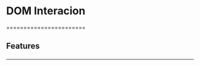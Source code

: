 # DOM Interacion
=======================

## Features


### 


-----------------------------------------------------------------------------------------------------